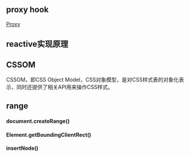 ## proxy hook

[Proxy](https://developer.mozilla.org/zh-CN/docs/Web/JavaScript/Reference/Global_Objects/Proxy)

## reactive实现原理


## CSSOM

CSSOM，即CSS Object Model，CSS对象模型，是对CSS样式表的对象化表示，同时还提供了相关API用来操作CSS样式。

## range
#### document.createRange()


#### Element.getBoundingClientRect()


#### insertNode()